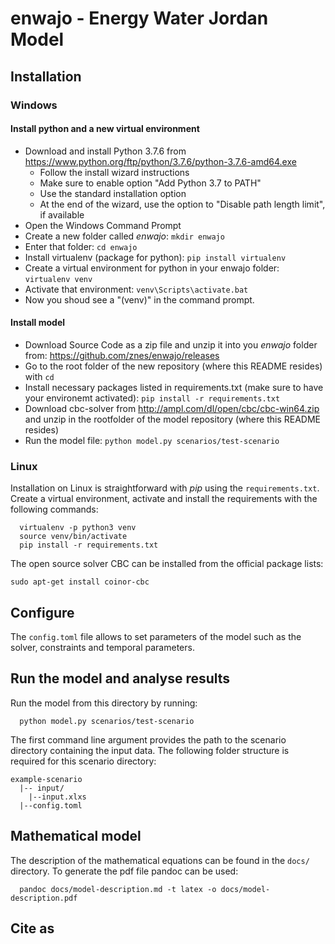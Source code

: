 
# enwajo - Energy Water Jordan Model

## Installation

### Windows

#### Install python and a new virtual environment

- Download and install Python 3.7.6 from https://www.python.org/ftp/python/3.7.6/python-3.7.6-amd64.exe
  - Follow the install wizard instructions
  - Make sure to enable option "Add Python 3.7 to PATH"
  - Use the standard installation option
  - At the end of the wizard, use the option to "Disable path length limit", if available
- Open the Windows Command Prompt
- Create a new folder called *enwajo*:
    `mkdir enwajo`
- Enter that folder: `cd enwajo`
- Install virtualenv (package for python): `pip install virtualenv`
- Create a virtual environment for python in your enwajo folder: `virtualenv venv`
- Activate that environment: `venv\Scripts\activate.bat`
- Now you shoud see a "(venv)" in the command prompt.

#### Install model

- Download Source Code as a zip file and unzip it into you *enwajo* folder from: https://github.com/znes/enwajo/releases
- Go to the root folder of the new repository (where this README resides) with `cd`
- Install necessary packages listed in requirements.txt (make sure to have your environemt activated): `pip install -r requirements.txt`
- Download cbc-solver from http://ampl.com/dl/open/cbc/cbc-win64.zip and unzip in the rootfolder of the model repository (where this README resides)
- Run the model file: `python model.py scenarios/test-scenario`

### Linux

Installation on Linux is straightforward with *pip* using the
`requirements.txt`. Create a virtual environment, activate and install the requirements with
the following commands:


```
  virtualenv -p python3 venv
  source venv/bin/activate
  pip install -r requirements.txt
```

The open source solver CBC can be installed from the official
package lists:

```
sudo apt-get install coinor-cbc
```

## Configure

The `config.toml` file allows to set parameters of the model such as the
solver, constraints and temporal parameters.

## Run the model and analyse results

Run the model from this directory by running:

```
  python model.py scenarios/test-scenario
```

The first command line argument provides the path to the scenario directory
containing the input data. The following folder structure is required for this
scenario directory:

```
example-scenario
  |-- input/
    |--input.xlxs
  |--config.toml
```

##  Mathematical model

The description of the mathematical equations can be found in the `docs/`
directory. To generate the pdf file pandoc can be used:

```
  pandoc docs/model-description.md -t latex -o docs/model-description.pdf
```

## Cite as
